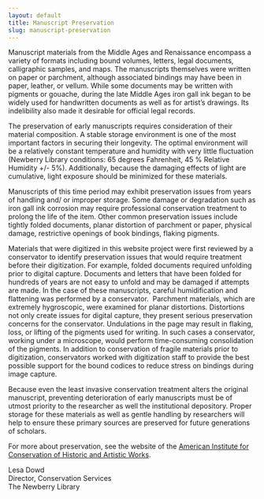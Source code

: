 ```yaml
---
layout: default
title: Manuscript Preservation
slug: manuscript-preservation
---
```


Manuscript materials from the Middle Ages and Renaissance encompass a variety of formats including bound volumes, letters, legal documents, calligraphic samples, and maps. The manuscripts themselves were written on paper or parchment, although associated bindings may have been in paper, leather, or vellum. While some documents may be written with pigments or gouache, during the late Middle Ages iron gall ink began to be widely used for handwritten documents as well as for artist’s drawings. Its indelibility also made it desirable for official legal records.

The preservation of early manuscripts requires consideration of their material composition. A stable storage environment is one of the most important factors in securing their longevity. The optimal environment will be a relatively constant temperature and humidity with very little fluctuation (Newberry Library conditions: 65 degrees Fahrenheit, 45 % Relative Humidity +/- 5%). Additionally, because the damaging effects of light are cumulative, light exposure should be minimized for these materials.

Manuscripts of this time period may exhibit preservation issues from years of handling and/ or improper storage. Some damage or degradation such as iron gall ink corrosion may require professional conservation treatment to prolong the life of the item. Other common preservation issues include tightly folded documents, planar distortion of parchment or paper, physical damage, restrictive openings of book bindings, flaking pigments.

Materials that were digitized in this website project were first reviewed by a conservator to identify preservation issues that would require treatment before their digitization. For example, folded documents required unfolding prior to digital capture. Documents and letters that have been folded for hundreds of years are not easy to unfold and may be damaged if attempts are made. In the case of these manuscripts, careful humidification and flattening was performed by a conservator.  Parchment materials, which are extremely hygroscopic, were examined for planar distortions. Distortions not only create issues for digital capture, they present serious preservation concerns for the conservator. Undulations in the page may result in flaking, loss, or lifting of the pigments used for writing. In such cases a conservator, working under a microscope, would perform time-consuming consolidation of the pigments. In addition to conservation of fragile materials prior to digitization, conservators worked with digitization staff to provide the best possible support for the bound codices to reduce stress on bindings during image capture.

Because even the least invasive conservation treatment alters the original manuscript, preventing deterioration of early manuscripts must be of utmost priority to the researcher as well the institutional depository. Proper storage for these materials as well as gentle handling by researchers will help to ensure these primary sources are preserved for future generations of scholars.

For more about preservation, see the website of the [American Institute for Conservation of Historic and Artistic Works](http://www.conservation-us.org/).

Lesa Dowd<br />
Director, Conservation Services<br />
The Newberry Library